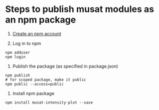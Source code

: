 # Steps to publish musat modules as an npm package

1. [Create an npm account](https://www.npmjs.com/signup)

1. Log in to npm

```script
npm adduser
npm login
```

1. Publish the package (as specified in package.json)

```script
npm publish
# for scoped package, make it public
npm public --access=public
```

1. Install npm package

```script
npm install musat-intensity-plot --save
```
